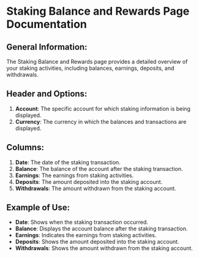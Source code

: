 # Staking Balance and Rewards Page Documentation

## General Information:
The Staking Balance and Rewards page provides a detailed overview of your staking activities, including balances, earnings, deposits, and withdrawals.

## Header and Options:
1. **Account**: The specific account for which staking information is being displayed.
2. **Currency**: The currency in which the balances and transactions are displayed.

## Columns:
1. **Date**: The date of the staking transaction.
2. **Balance**: The balance of the account after the staking transaction.
3. **Earnings**: The earnings from staking activities.
4. **Deposits**: The amount deposited into the staking account.
5. **Withdrawals**: The amount withdrawn from the staking account.

## Example of Use:
- **Date**: Shows when the staking transaction occurred.
- **Balance**: Displays the account balance after the staking transaction.
- **Earnings**: Indicates the earnings from staking activities.
- **Deposits**: Shows the amount deposited into the staking account.
- **Withdrawals**: Shows the amount withdrawn from the staking account.
